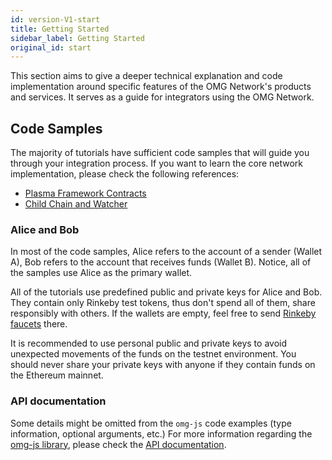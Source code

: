 ```yaml
---
id: version-V1-start
title: Getting Started
sidebar_label: Getting Started
original_id: start
---
```


This section aims to give a deeper technical explanation and code implementation around specific features of the OMG Network's products and services. It serves as a guide for integrators using the OMG Network.

## Code Samples

The majority of tutorials have sufficient code samples that will guide you through your integration process. If you want to learn the core network implementation, please check the following references:
- [Plasma Framework Contracts](https://github.com/omgnetwork/plasma-contracts)  
- [Child Chain and Watcher](https://github.com/omgnetwork/elixir-omg) 

### Alice and Bob

In most of the code samples, Alice refers to the account of a sender (Wallet A), Bob refers to the account that receives funds (Wallet B). Notice, all of the samples use Alice as the primary wallet. 

All of the tutorials use predefined public and private keys for Alice and Bob. They contain only Rinkeby test tokens, thus don't spend all of them, share responsibly with others. If the wallets are empty, feel free to send [Rinkeby faucets](https://faucet.rinkeby.io) there. 

It is recommended to use personal public and private keys to avoid unexpected movements of the funds on the testnet environment. You should never share your private keys with anyone if they contain funds on the Ethereum mainnet.

### API documentation

Some details might be omitted from the `omg-js` code examples (type information, optional arguments, etc.) For more information regarding the [omg-js library](https://github.com/omgnetwork/omg-js), please check the [API documentation](https://docs.omg.network/omg-js).
